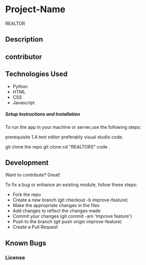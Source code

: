 # Project-Name

REALTOR
## Description



## contributor

## Technologies Used

* Python
* HTML
* CSS
* Javascript


##### Setup Instructions and Installation
To run the app in your machine or server,use the following steps:

prerequisite 1.A text editor preferably visual studio code.

git clone the repo git clone 
cd "REALTORS"
code .


## Development

Want to contribute? Great!

To fix a bug or enhance an existing module, follow these steps:
- Fork the repo
- Create a new branch (git checkout -b improve-feature)
- Make the appropriate changes in the files
- Add changes to reflect the changes made
- Commit your changes (git commit -am 'Improve feature')
- Push to the branch (git push origin improve-feature)
- Create a Pull Request


## Known Bugs



### License

